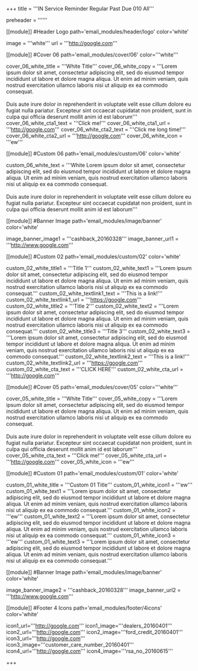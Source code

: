 +++
title = '''IN Service Reminder Regular Past Due 010 All'''

preheader = ''''''

[[module]] #Header Logo
path='email_modules/header/logo'
color='white'

  image = '''white'''
  url = '''http://google.com'''

[[module]] #Cover 06
path='email_modules/cover/06'
color='''white'''

  cover_06_white_title = '''White Title'''
  cover_06_white_copy = '''Lorem ipsum dolor sit amet, consectetur adipiscing elit, sed do eiusmod tempor incididunt ut labore et dolore magna aliqua. Ut enim ad minim veniam, quis nostrud exercitation ullamco laboris nisi ut aliquip ex ea commodo consequat.<br><br>Duis aute irure dolor in reprehenderit in voluptate velit esse cillum dolore eu fugiat nulla pariatur. Excepteur sint occaecat cupidatat non proident, sunt in culpa qui officia deserunt mollit anim id est laborum'''
  cover_06_white_cta1_text = '''Click me!'''
  cover_06_white_cta1_url = '''http://google.com'''
  cover_06_white_cta2_text = '''Click me long time!'''
  cover_06_white_cta2_url = '''http://google.com'''
  cover_06_white_icon = '''ew'''

[[module]] #Custom 06
path='email_modules/custom/06'
color='white'

  custom_06_white_text = '''White Lorem ipsum dolor sit amet, consectetur adipiscing elit, sed do eiusmod tempor incididunt ut labore et dolore magna aliqua. Ut enim ad minim veniam, quis nostrud exercitation ullamco laboris nisi ut aliquip ex ea commodo consequat.<br><br>Duis aute irure dolor in reprehenderit in voluptate velit esse cillum dolore eu fugiat nulla pariatur. Excepteur sint occaecat cupidatat non proident, sunt in culpa qui officia deserunt mollit anim id est laborum'''

[[module]] #Banner Image
path='email_modules/image/banner'
color='white'

  image_banner_image1 = '''cashback_20160328'''
  image_banner_url1 = '''http://www.google.com'''

[[module]] #Custom 02
path='email_modules/custom/02'
color='white'

  custom_02_white_title1 = '''Title 1'''
  custom_02_white_text1 = '''Lorem ipsum dolor sit amet, consectetur adipiscing elit, sed do eiusmod tempor incididunt ut labore et dolore magna aliqua. Ut enim ad minim veniam, quis nostrud exercitation ullamco laboris nisi ut aliquip ex ea commodo consequat.'''
  custom_02_white_textlink1_text = '''This is a link!'''
  custom_02_white_textlink1_url = '''https://google.com'''
  custom_02_white_title2 = '''Title 2'''
  custom_02_white_text2 = '''Lorem ipsum dolor sit amet, consectetur adipiscing elit, sed do eiusmod tempor incididunt ut labore et dolore magna aliqua. Ut enim ad minim veniam, quis nostrud exercitation ullamco laboris nisi ut aliquip ex ea commodo consequat.'''
  custom_02_white_title3 = '''Title 3'''
  custom_02_white_text3 = '''Lorem ipsum dolor sit amet, consectetur adipiscing elit, sed do eiusmod tempor incididunt ut labore et dolore magna aliqua. Ut enim ad minim veniam, quis nostrud exercitation ullamco laboris nisi ut aliquip ex ea commodo consequat.'''
  custom_02_white_textlink2_text = '''This is a link!'''
  custom_02_white_textlink2_url = '''https://google.com'''
  custom_02_white_cta_text = '''CLICK HERE'''
  custom_02_white_cta_url = '''http://google.com'''

[[module]] #Cover 05
path='email_modules/cover/05'
color='''white'''

  cover_05_white_title = '''White Title'''
  cover_05_white_copy = '''Lorem ipsum dolor sit amet, consectetur adipiscing elit, sed do eiusmod tempor incididunt ut labore et dolore magna aliqua. Ut enim ad minim veniam, quis nostrud exercitation ullamco laboris nisi ut aliquip ex ea commodo consequat.<br><br>Duis aute irure dolor in reprehenderit in voluptate velit esse cillum dolore eu fugiat nulla pariatur. Excepteur sint occaecat cupidatat non proident, sunt in culpa qui officia deserunt mollit anim id est laborum'''
  cover_05_white_cta_text = '''Click me!'''
  cover_05_white_cta_url = '''http://google.com'''
  cover_05_white_icon = '''ew'''

[[module]] #Custom 01
path='email_modules/custom/01'
color='white'

  custom_01_white_title = '''Custom 01 Title'''
  custom_01_white_icon1 = '''ew'''
  custom_01_white_text1 = '''Lorem ipsum dolor sit amet, consectetur adipiscing elit, sed do eiusmod tempor incididunt ut labore et dolore magna aliqua. Ut enim ad minim veniam, quis nostrud exercitation ullamco laboris nisi ut aliquip ex ea commodo consequat.'''
  custom_01_white_icon2 = '''ew'''
  custom_01_white_text2 = '''Lorem ipsum dolor sit amet, consectetur adipiscing elit, sed do eiusmod tempor incididunt ut labore et dolore magna aliqua. Ut enim ad minim veniam, quis nostrud exercitation ullamco laboris nisi ut aliquip ex ea commodo consequat.'''
  custom_01_white_icon3 = '''ew'''
  custom_01_white_text3 = '''Lorem ipsum dolor sit amet, consectetur adipiscing elit, sed do eiusmod tempor incididunt ut labore et dolore magna aliqua. Ut enim ad minim veniam, quis nostrud exercitation ullamco laboris nisi ut aliquip ex ea commodo consequat.'''

[[module]] #Banner Image
path='email_modules/image/banner'
color='white'

  image_banner_image2 = '''cashback_20160328'''
  image_banner_url2 = '''http://www.google.com'''

[[module]] #Footer 4 Icons
path='email_modules/footer/4icons'
color='white'

  icon1_url='''http://google.com'''
  icon1_image='''dealers_20160401'''
  icon2_url='''http://google.com'''
  icon2_image='''ford_credit_20160401'''
  icon3_url='''http://google.com'''
  icon3_image='''customer_care_number_20160401'''
  icon4_url='''http://google.com'''
  icon4_image='''rsa_no_20160615'''
  
+++